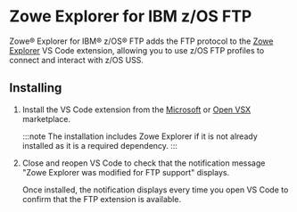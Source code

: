 # Zowe Explorer for IBM z/OS FTP

Zowe® Explorer for IBM® z/OS® FTP adds the FTP protocol to the [Zowe Explorer](https://github.com/zowe/zowe-explorer-vscode) VS Code extension, allowing you to use z/OS FTP profiles to connect and interact with z/OS USS.

## Installing

1. Install the VS Code extension from the [Microsoft](https://marketplace.visualstudio.com/items?itemName=Zowe.zowe-explorer-ftp-extension) or [Open VSX](https://open-vsx.org/extension/Zowe/zowe-explorer-ftp-extension) marketplace.

   :::note
   The installation includes Zowe Explorer if it is not already installed as it is a required dependency.
   :::

2. Close and reopen VS Code to check that the notification message "Zowe Explorer was modified for FTP support" displays.

   Once installed, the notification displays every time you open VS Code to confirm that the FTP extension is available.
